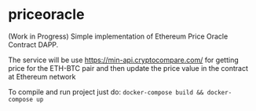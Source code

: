 # priceoracle
(Work in Progress) Simple implementation of Ethereum Price Oracle Contract DAPP.

The service will be use https://min-api.cryptocompare.com/ for getting price for the ETH-BTC pair and then update
the price value in the contract at Ethereum network

To compile and run project just do: `docker-compose build && docker-compose up`
